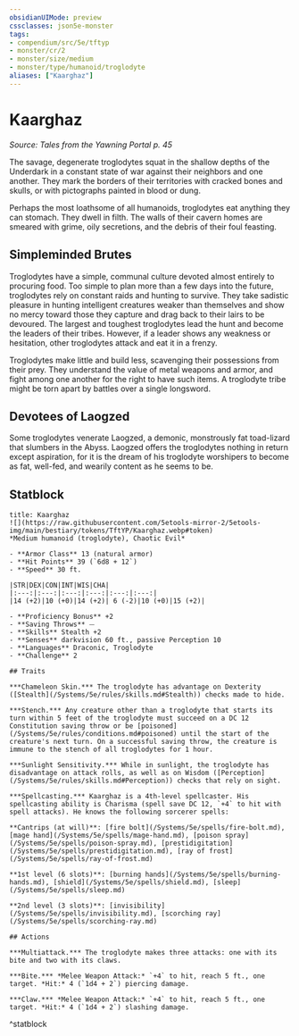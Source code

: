 ```yaml
---
obsidianUIMode: preview
cssclasses: json5e-monster
tags:
- compendium/src/5e/tftyp
- monster/cr/2
- monster/size/medium
- monster/type/humanoid/troglodyte
aliases: ["Kaarghaz"]
---
```

# Kaarghaz
*Source: Tales from the Yawning Portal p. 45*  

The savage, degenerate troglodytes squat in the shallow depths of the Underdark in a constant state of war against their neighbors and one another. They mark the borders of their territories with cracked bones and skulls, or with pictographs painted in blood or dung.

Perhaps the most loathsome of all humanoids, troglodytes eat anything they can stomach. They dwell in filth. The walls of their cavern homes are smeared with grime, oily secretions, and the debris of their foul feasting.

## Simpleminded Brutes

Troglodytes have a simple, communal culture devoted almost entirely to procuring food. Too simple to plan more than a few days into the future, troglodytes rely on constant raids and hunting to survive. They take sadistic pleasure in hunting intelligent creatures weaker than themselves and show no mercy toward those they capture and drag back to their lairs to be devoured. The largest and toughest troglodytes lead the hunt and become the leaders of their tribes. However, if a leader shows any weakness or hesitation, other troglodytes attack and eat it in a frenzy.

Troglodytes make little and build less, scavenging their possessions from their prey. They understand the value of metal weapons and armor, and fight among one another for the right to have such items. A troglodyte tribe might be torn apart by battles over a single longsword.

## Devotees of Laogzed

Some troglodytes venerate Laogzed, a demonic, monstrously fat toad-lizard that slumbers in the Abyss. Laogzed offers the troglodytes nothing in return except aspiration, for it is the dream of his troglodyte worshipers to become as fat, well-fed, and wearily content as he seems to be.

## Statblock

```ad-statblock
title: Kaarghaz
![](https://raw.githubusercontent.com/5etools-mirror-2/5etools-img/main/bestiary/tokens/TftYP/Kaarghaz.webp#token)
*Medium humanoid (troglodyte), Chaotic Evil*

- **Armor Class** 13 (natural armor)
- **Hit Points** 39 (`6d8 + 12`)
- **Speed** 30 ft.

|STR|DEX|CON|INT|WIS|CHA|
|:---:|:---:|:---:|:---:|:---:|:---:|
|14 (+2)|10 (+0)|14 (+2)| 6 (-2)|10 (+0)|15 (+2)|

- **Proficiency Bonus** +2
- **Saving Throws** ⏤
- **Skills** Stealth +2
- **Senses** darkvision 60 ft., passive Perception 10
- **Languages** Draconic, Troglodyte
- **Challenge** 2

## Traits

***Chameleon Skin.*** The troglodyte has advantage on Dexterity ([Stealth](/Systems/5e/rules/skills.md#Stealth)) checks made to hide.

***Stench.*** Any creature other than a troglodyte that starts its turn within 5 feet of the troglodyte must succeed on a DC 12 Constitution saving throw or be [poisoned](/Systems/5e/rules/conditions.md#poisoned) until the start of the creature's next turn. On a successful saving throw, the creature is immune to the stench of all troglodytes for 1 hour.

***Sunlight Sensitivity.*** While in sunlight, the troglodyte has disadvantage on attack rolls, as well as on Wisdom ([Perception](/Systems/5e/rules/skills.md#Perception)) checks that rely on sight.

***Spellcasting.*** Kaarghaz is a 4th-level spellcaster. His spellcasting ability is Charisma (spell save DC 12, `+4` to hit with spell attacks). He knows the following sorcerer spells:

**Cantrips (at will)**: [fire bolt](/Systems/5e/spells/fire-bolt.md), [mage hand](/Systems/5e/spells/mage-hand.md), [poison spray](/Systems/5e/spells/poison-spray.md), [prestidigitation](/Systems/5e/spells/prestidigitation.md), [ray of frost](/Systems/5e/spells/ray-of-frost.md)

**1st level (6 slots)**: [burning hands](/Systems/5e/spells/burning-hands.md), [shield](/Systems/5e/spells/shield.md), [sleep](/Systems/5e/spells/sleep.md)

**2nd level (3 slots)**: [invisibility](/Systems/5e/spells/invisibility.md), [scorching ray](/Systems/5e/spells/scorching-ray.md)

## Actions

***Multiattack.*** The troglodyte makes three attacks: one with its bite and two with its claws.

***Bite.*** *Melee Weapon Attack:* `+4` to hit, reach 5 ft., one target. *Hit:* 4 (`1d4 + 2`) piercing damage.

***Claw.*** *Melee Weapon Attack:* `+4` to hit, reach 5 ft., one target. *Hit:* 4 (`1d4 + 2`) slashing damage.
```
^statblock